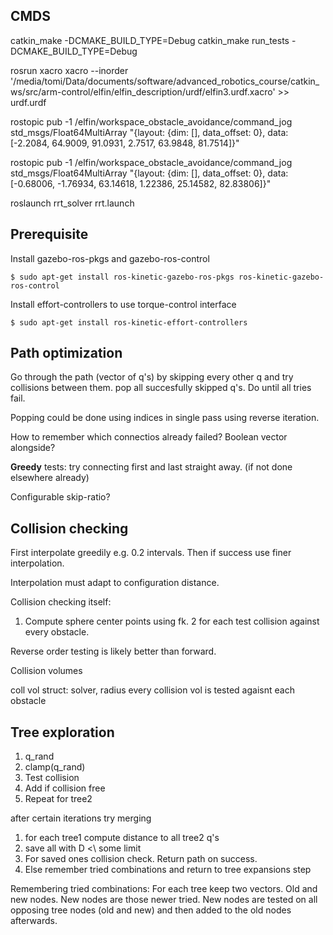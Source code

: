 ## CMDS
catkin_make -DCMAKE_BUILD_TYPE=Debug
catkin_make run_tests -DCMAKE_BUILD_TYPE=Debug

rosrun xacro xacro --inorder '/media/tomi/Data/documents/software/advanced_robotics_course/catkin_ws/src/arm-control/elfin/elfin_description/urdf/elfin3.urdf.xacro' >> urdf.urdf

rostopic pub -1 /elfin/workspace_obstacle_avoidance/command_jog std_msgs/Float64MultiArray "{layout: {dim: [], data_offset: 0}, data: [-2.2084,   64.9009,   91.0931,    2.7517,   63.9848,   81.7514]}"

rostopic pub -1 /elfin/workspace_obstacle_avoidance/command_jog std_msgs/Float64MultiArray "{layout: {dim: [], data_offset: 0}, data: [-0.68006,   -1.76934,   63.14618,    1.22386,   25.14582,   82.83806]}"


roslaunch rrt_solver rrt.launch

## Prerequisite
Install gazebo-ros-pkgs and gazebo-ros-control

    $ sudo apt-get install ros-kinetic-gazebo-ros-pkgs ros-kinetic-gazebo-ros-control

Install effort-controllers to use torque-control interface

    $ sudo apt-get install ros-kinetic-effort-controllers
    
## Path optimization
Go through the path (vector of q's) by skipping every other q and try collisions between them. pop all succesfully skipped q's. Do until all
tries fail.

Popping could be done using indices in single pass using reverse iteration.

How to remember which connectios already failed? Boolean vector alongside?

**Greedy** tests:
try connecting first and last straight away. (if not done elsewhere already)

Configurable skip-ratio?

## Collision checking
First interpolate greedily e.g. 0.2 intervals. Then if success use finer interpolation.

Interpolation must adapt to configuration distance.

Collision checking itself:
1. Compute sphere center points using fk. 
2 for each test collision against every obstacle.

Reverse order testing is likely better than forward.

Collision volumes

coll vol struct: solver, radius
every collision vol is tested agaisnt each obstacle

## Tree exploration

1. q_rand
2. clamp(q_rand)
3. Test collision
4. Add if collision free
5. Repeat for tree2

after certain iterations try merging
1. for each tree1 compute distance to all tree2 q's
2. save all with D <\ some limit
3. For saved ones collision check. Return path on success.
4. Else remember tried combinations and return to tree expansions step

Remembering tried combinations:
For each tree keep two vectors. Old and new nodes.
New nodes are those newer tried.
New nodes are tested on all opposing tree nodes (old and new)
and then added to the old nodes afterwards.
	